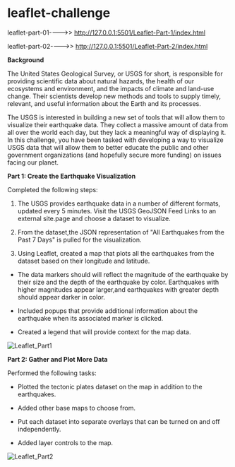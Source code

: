 # leaflet-challenge

leaflet-part-01---->> http://127.0.0.1:5501/Leaflet-Part-1/index.html

leaflet-part-02---->> http://127.0.0.1:5501/Leaflet-Part-2/index.html

**Background**

The United States Geological Survey, or USGS for short, is responsible for providing scientific data about natural hazards, the health of our ecosystems and environment, and the impacts of climate and land-use change. Their scientists develop new methods and tools to supply timely, relevant, and useful information about the Earth and its processes.

The USGS is interested in building a new set of tools that will allow them to visualize their earthquake data. They collect a massive amount of data from all over the world each day, but they lack a meaningful way of displaying it. In this challenge, you have been tasked with developing a way to visualize USGS data that will allow them to better educate the public and other government organizations (and hopefully secure more funding) on issues facing our planet.

**Part 1: Create the Earthquake Visualization**

 Completed the following steps:
 
 1. The USGS provides earthquake data in a number of different formats, updated every 5 minutes. Visit the USGS GeoJSON Feed Links to an external site.page and choose a     dataset to visualize.
 
 2. From the dataset,the JSON representation of "All Earthquakes from the Past 7 Days" is pulled for the visualization.
 
 3. Using Leaflet, created a map that plots all the earthquakes from the dataset based on their longitude and latitude.
   
   * The data markers should will reflect the magnitude of the earthquake by their size and the depth of the earthquake by color. Earthquakes with higher magnitudes          appear larger,and earthquakes with greater depth should appear darker in color.
  
   * Included popups that provide additional information about the earthquake when its associated marker is clicked.
   
   * Created a legend that will provide context for the map data.
   

  ![Leaflet_Part1](https://user-images.githubusercontent.com/112193116/211363361-14a9abc9-f8e0-48de-90b6-bc162ec83dc1.png)
   
**Part 2: Gather and Plot More Data**
   
 Performed the following tasks:
 
  * Plotted the tectonic plates dataset on the map in addition to the earthquakes.
  
  * Added other base maps to choose from.

  * Put each dataset into separate overlays that can be turned on and off independently.

  * Added layer controls to the map.
  
   ![Leaflet_Part2](https://user-images.githubusercontent.com/112193116/211363337-eab0b27e-d0f1-4ac0-8db3-c94eb7bc0368.png)
   
   
